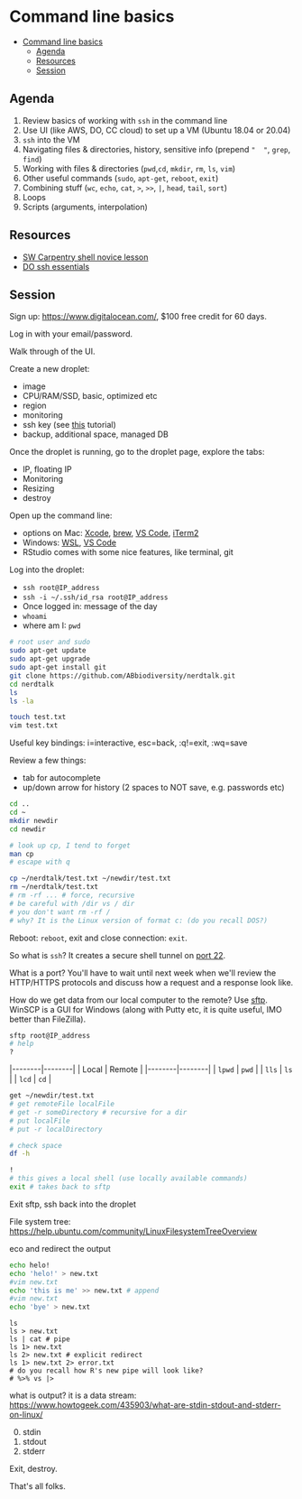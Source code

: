 # Command line basics

- [Command line basics](#command-line-basics)
  - [Agenda](#agenda)
  - [Resources](#resources)
  - [Session](#session)

## Agenda

1. Review basics of working with `ssh` in the command line
2. Use UI (like AWS, DO, CC cloud) to set up a VM (Ubuntu 18.04 or 20.04)
3. `ssh` into the VM
4. Navigating files & directories, history, sensitive info (prepend `"  "`, `grep`, `find`)
5. Working with files & directories (`pwd`,`cd`, `mkdir`, `rm`, `ls`, `vim`)
6. Other useful commands (`sudo`, `apt-get`, `reboot`, `exit`)
7. Combining stuff (`wc`, `echo`, `cat`, `>`, `>>`, `|`, `head`, `tail`, `sort`)
8. Loops
9. Scripts (arguments, interpolation)

## Resources

- [SW Carpentry shell novice lesson](https://swcarpentry.github.io/shell-novice/)
- [DO ssh essentials](https://www.digitalocean.com/community/tutorials/ssh-essentials-working-with-ssh-servers-clients-and-keys)

## Session

Sign up: https://www.digitalocean.com/,
$100 free credit for 60 days.

Log in with your email/password.

Walk through of the UI.

Create a new droplet:

- image
- CPU/RAM/SSD, basic, optimized etc
- region
- monitoring
- ssh key (see [this](https://www.digitalocean.com/community/tutorials/how-to-set-up-ssh-keys-2) tutorial)
- backup, additional space, managed DB

Once the droplet is running, go to the droplet page, explore the tabs:

- IP, floating IP
- Monitoring
- Resizing
- destroy

Open up the command line:

- options on Mac: [Xcode](https://developer.apple.com/xcode/), [brew](https://brew.sh/), [VS Code](https://code.visualstudio.com/), [iTerm2](https://iterm2.com/)
- Windows: [WSL](https://docs.microsoft.com/en-us/windows/wsl/install-win10), [VS Code](https://code.visualstudio.com/)
- RStudio comes with some nice features, like terminal, git

Log into the droplet:

- `ssh root@IP_address`
- `ssh -i ~/.ssh/id_rsa root@IP_address`
- Once logged in: message of the day
- `whoami`
- where am I: `pwd`

```bash
# root user and sudo
sudo apt-get update
sudo apt-get upgrade
sudo apt-get install git
git clone https://github.com/ABbiodiversity/nerdtalk.git
cd nerdtalk
ls
ls -la

touch test.txt
vim test.txt
```

Useful key bindings: i=interactive, esc=back, :q!=exit, :wq=save

Review a few things:

- tab for autocomplete
- up/down arrow for history (2 spaces to NOT save, e.g. passwords etc)

```bash
cd ..
cd ~
mkdir newdir
cd newdir

# look up cp, I tend to forget
man cp
# escape with q

cp ~/nerdtalk/test.txt ~/newdir/test.txt
rm ~/nerdtalk/test.txt
# rm -rf ... # force, recursive
# be careful with /dir vs / dir
# you don't want rm -rf /
# why? It is the Linux version of format c: (do you recall DOS?)
```

Reboot: `reboot`, exit and close connection: `exit`.

So what is `ssh`? It creates a secure shell tunnel on [port 22](https://www.ssh.com/ssh/port).

What is a port? You'll have to wait until next week when we'll review the HTTP/HTTPS protocols and discuss how a request and a response look like.

How do we get data from our local computer to the remote? Use [sftp](https://www.digitalocean.com/community/tutorials/how-to-use-sftp-to-securely-transfer-files-with-a-remote-server). WinSCP is a GUI for Windows (along with Putty etc, it is quite useful, IMO better than FileZilla).

```bash
sftp root@IP_address
# help
?
```

|--------|--------|
| Local  | Remote |
|--------|--------|
| `lpwd` | `pwd`  |
| `lls`  | `ls`   |
| `lcd`  | `cd`   |

```bash
get ~/newdir/test.txt
# get remoteFile localFile
# get -r someDirectory # recursive for a dir
# put localFile
# put -r localDirectory

# check space
df -h

!
# this gives a local shell (use locally available commands)
exit # takes back to sftp
```

Exit sftp, ssh back into the droplet

File system tree: https://help.ubuntu.com/community/LinuxFilesystemTreeOverview

eco and redirect the output

```bash
echo helo!
echo 'helo!' > new.txt
#vim new.txt
echo 'this is me' >> new.txt # append
#vim new.txt
echo 'bye' > new.txt
```

```
ls
ls > new.txt
ls | cat # pipe
ls 1> new.txt
ls 2> new.txt # explicit redirect
ls 1> new.txt 2> error.txt
# do you recall how R's new pipe will look like?
# %>% vs |>
```

what is output? it is a data stream: https://www.howtogeek.com/435903/what-are-stdin-stdout-and-stderr-on-linux/

0. stdin
1. stdout
2. stderr

Exit, destroy.

That's all folks.
